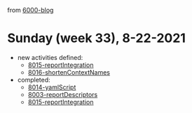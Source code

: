 from [6000-blog](../../../6000-blog.md)
# Sunday (week 33), 8-22-2021
- new activities defined:
  - [8015-reportIntegration](8015-reportIntegration.md)
  - [8016-shortenContextNames](../2134/8016-shortenContextNames.md)
- completed: 
  - [8014-yamlScript](8014-yamlScript.md)
  - [8003-reportDescriptors](8003-reportDescriptors.md)
  - [8015-reportIntegration](../6blog/21/21-3%20Summer/21-33/8015-reportIntegration.md)